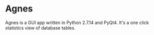 # Agnes
Agnes is a GUI app written in Python 2.7.14 and PyQt4. It's a one click statistics view of database tables.
